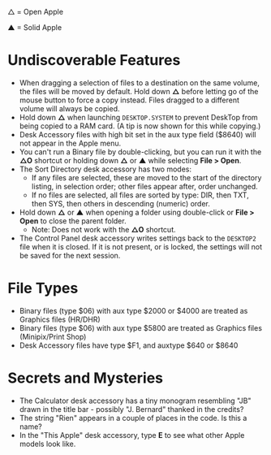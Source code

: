 △ = Open Apple

▲ = Solid Apple

# Undiscoverable Features

* When dragging a selection of files to a destination on the same volume, the files will be moved by default. Hold down **△** before letting go of the mouse button to force a copy instead. Files dragged to a different volume will always be copied.
* Hold down **△** when launching `DESKTOP.SYSTEM` to prevent DeskTop from being copied to a RAM card. (A tip is now shown for this while copying.)
* Desk Accessory files with high bit set in the aux type field ($8640) will not appear in the Apple menu.
* You can't run a Binary file by double-clicking, but you can run it with the **△O** shortcut or holding down **△** or **▲** while selecting **File > Open**.
* The Sort Directory desk accessory has two modes:
    * If any files are selected, these are moved to the start of the directory listing, in selection order; other files appear after, order unchanged.
    * If no files are selected, all files are sorted by type: DIR, then TXT, then SYS, then others in descending (numeric) order.
* Hold down **△** or **▲** when opening a folder using double-click or **File > Open** to close the parent folder.
    * Note: Does not work with the **△O** shortcut.
* The Control Panel desk accessory writes settings back to the `DESKTOP2` file when it is closed. If it is not present, or is locked, the settings will not be saved for the next session.


# File Types

* Binary files (type $06) with aux type $2000 or $4000 are treated as Graphics files (HR/DHR)
* Binary files (type $06) with aux type $5800 are treated as Graphics files (Minipix/Print Shop)
* Desk Accessory files have type $F1, and auxtype $640 or $8640


# Secrets and Mysteries

* The Calculator desk accessory has a tiny monogram resembling "JB" drawn in the title bar - possibly "J. Bernard" thanked in the credits?
* The string "Rien" appears in a couple of places in the code. Is this a name?
* In the "This Apple" desk accessory, type **E** to see what other Apple models look like.
